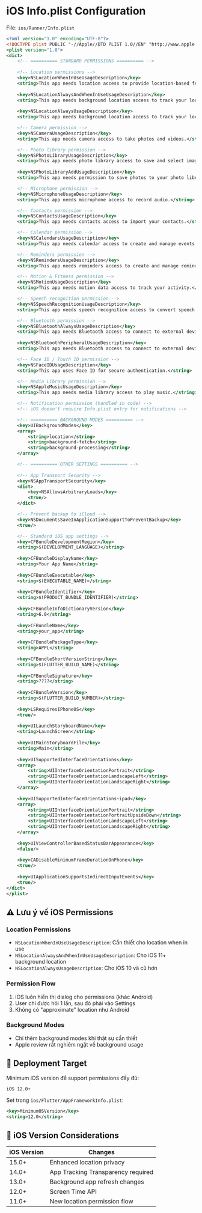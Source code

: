 # iOS Info.plist Configuration

File: `ios/Runner/Info.plist`

```xml
<?xml version="1.0" encoding="UTF-8"?>
<!DOCTYPE plist PUBLIC "-//Apple//DTD PLIST 1.0//EN" "http://www.apple.com/DTDs/PropertyList-1.0.dtd">
<plist version="1.0">
<dict>
    <!-- ========== STANDARD PERMISSIONS ========== -->
    
    <!-- Location permissions -->
    <key>NSLocationWhenInUseUsageDescription</key>
    <string>This app needs location access to provide location-based features.</string>
    
    <key>NSLocationAlwaysAndWhenInUseUsageDescription</key>
    <string>This app needs background location access to track your location even when the app is closed.</string>
    
    <key>NSLocationAlwaysUsageDescription</key>
    <string>This app needs background location access to track your location even when the app is closed.</string>

    <!-- Camera permission -->
    <key>NSCameraUsageDescription</key>
    <string>This app needs camera access to take photos and videos.</string>

    <!-- Photo library permission -->
    <key>NSPhotoLibraryUsageDescription</key>
    <string>This app needs photo library access to save and select images.</string>
    
    <key>NSPhotoLibraryAddUsageDescription</key>
    <string>This app needs permission to save photos to your photo library.</string>

    <!-- Microphone permission -->
    <key>NSMicrophoneUsageDescription</key>
    <string>This app needs microphone access to record audio.</string>

    <!-- Contacts permission -->
    <key>NSContactsUsageDescription</key>
    <string>This app needs contacts access to import your contacts.</string>

    <!-- Calendar permission -->
    <key>NSCalendarsUsageDescription</key>
    <string>This app needs calendar access to create and manage events.</string>

    <!-- Reminders permission -->
    <key>NSRemindersUsageDescription</key>
    <string>This app needs reminders access to create and manage reminders.</string>

    <!-- Motion & Fitness permission -->
    <key>NSMotionUsageDescription</key>
    <string>This app needs motion data access to track your activity.</string>

    <!-- Speech recognition permission -->
    <key>NSSpeechRecognitionUsageDescription</key>
    <string>This app needs speech recognition access to convert speech to text.</string>

    <!-- Bluetooth permission -->
    <key>NSBluetoothAlwaysUsageDescription</key>
    <string>This app needs Bluetooth access to connect to external devices.</string>
    
    <key>NSBluetoothPeripheralUsageDescription</key>
    <string>This app needs Bluetooth access to connect to external devices.</string>

    <!-- Face ID / Touch ID permission -->
    <key>NSFaceIDUsageDescription</key>
    <string>This app uses Face ID for secure authentication.</string>

    <!-- Media Library permission -->
    <key>NSAppleMusicUsageDescription</key>
    <string>This app needs media library access to play music.</string>

    <!-- Notification permission (handled in code) -->
    <!-- iOS doesn't require Info.plist entry for notifications -->

    <!-- ========== BACKGROUND MODES ========== -->
    <key>UIBackgroundModes</key>
    <array>
        <string>location</string>
        <string>background-fetch</string>
        <string>background-processing</string>
    </array>

    <!-- ========== OTHER SETTINGS ========== -->
    
    <!-- App Transport Security -->
    <key>NSAppTransportSecurity</key>
    <dict>
        <key>NSAllowsArbitraryLoads</key>
        <true/>
    </dict>

    <!-- Prevent backup to iCloud -->
    <key>NSDocumentsSaveInApplicationSupportToPreventBackup</key>
    <true/>

    <!-- Standard iOS app settings -->
    <key>CFBundleDevelopmentRegion</key>
    <string>$(DEVELOPMENT_LANGUAGE)</string>
    
    <key>CFBundleDisplayName</key>
    <string>Your App Name</string>
    
    <key>CFBundleExecutable</key>
    <string>$(EXECUTABLE_NAME)</string>
    
    <key>CFBundleIdentifier</key>
    <string>$(PRODUCT_BUNDLE_IDENTIFIER)</string>
    
    <key>CFBundleInfoDictionaryVersion</key>
    <string>6.0</string>
    
    <key>CFBundleName</key>
    <string>your_app</string>
    
    <key>CFBundlePackageType</key>
    <string>APPL</string>
    
    <key>CFBundleShortVersionString</key>
    <string>$(FLUTTER_BUILD_NAME)</string>
    
    <key>CFBundleSignature</key>
    <string>????</string>
    
    <key>CFBundleVersion</key>
    <string>$(FLUTTER_BUILD_NUMBER)</string>
    
    <key>LSRequiresIPhoneOS</key>
    <true/>
    
    <key>UILaunchStoryboardName</key>
    <string>LaunchScreen</string>
    
    <key>UIMainStoryboardFile</key>
    <string>Main</string>
    
    <key>UISupportedInterfaceOrientations</key>
    <array>
        <string>UIInterfaceOrientationPortrait</string>
        <string>UIInterfaceOrientationLandscapeLeft</string>
        <string>UIInterfaceOrientationLandscapeRight</string>
    </array>
    
    <key>UISupportedInterfaceOrientations~ipad</key>
    <array>
        <string>UIInterfaceOrientationPortrait</string>
        <string>UIInterfaceOrientationPortraitUpsideDown</string>
        <string>UIInterfaceOrientationLandscapeLeft</string>
        <string>UIInterfaceOrientationLandscapeRight</string>
    </array>
    
    <key>UIViewControllerBasedStatusBarAppearance</key>
    <false/>
    
    <key>CADisableMinimumFrameDurationOnPhone</key>
    <true/>
    
    <key>UIApplicationSupportsIndirectInputEvents</key>
    <true/>
</dict>
</plist>
```

## ⚠️ Lưu ý về iOS Permissions

### Location Permissions
- `NSLocationWhenInUseUsageDescription`: Cần thiết cho location when in use
- `NSLocationAlwaysAndWhenInUseUsageDescription`: Cho iOS 11+ background location
- `NSLocationAlwaysUsageDescription`: Cho iOS 10 và cũ hơn

### Permission Flow
1. iOS luôn hiển thị dialog cho permissions (khác Android)
2. User chỉ được hỏi 1 lần, sau đó phải vào Settings
3. Không có "approximate" location như Android

### Background Modes
- Chỉ thêm background modes khi thật sự cần thiết
- Apple review rất nghiêm ngặt về background usage

## 🔧 Deployment Target

Minimum iOS version để support permissions đầy đủ:

```
iOS 12.0+
```

Set trong `ios/Flutter/AppFrameworkInfo.plist`:
```xml
<key>MinimumOSVersion</key>
<string>12.0</string>
```

## 📱 iOS Version Considerations

| iOS Version | Changes |
|-------------|---------|
| 15.0+ | Enhanced location privacy |
| 14.0+ | App Tracking Transparency required |
| 13.0+ | Background app refresh changes |
| 12.0+ | Screen Time API |
| 11.0+ | New location permission flow |
